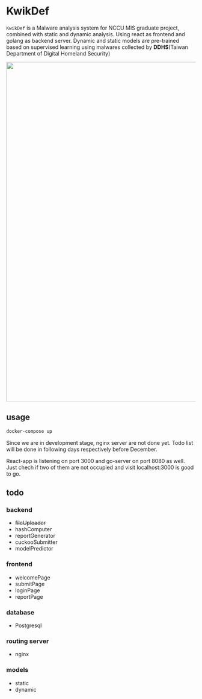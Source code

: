 # KwikDef

```KwikDef``` is a Malware analysis system for NCCU MIS graduate project, combined with static and dynamic analysis. Using react as frontend and golang as backend server. Dynamic and static models are pre-trained based on supervised learning using malwares collected by **DDHS**(Taiwan Department of Digital Homeland Security)

<img src=https://github.com/nathan-tw/KwikDef/blob/master/system_metadata/arch.png width="900">


## usage

```zsh
docker-compose up
```
Since we are in development stage, nginx server are not done yet. Todo list will be done in following days respectively before December.

React-app is listening on port 3000 and go-server on port 8080 as well. Just chech if two of them are not occupied and visit localhost:3000 is good to go.


## todo 

### backend

- <del> fileUploader
- hashComputer
- reportGenerator
- cuckooSubmitter
- modelPredictor

### frontend

- welcomePage
- submitPage
- loginPage
- reportPage

### database

- Postgresql

### routing server

- nginx

### models

- static
- dynamic
